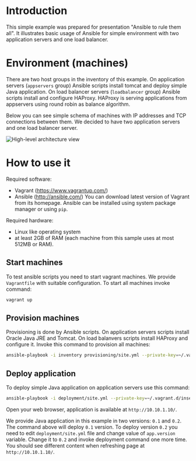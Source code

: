 # Introduction

This simple example was prepared for presentation "Ansible to rule them all". It illustrates basic usage of Ansible for simple environment with two application servers and one load balancer. 

# Environment (machines)

There are two host groups in the inventory of this example. On application servers (```appservers``` group) Ansible scripts install tomcat and deploy simple Java application. On load balancer servers (```loadbalancer``` group) Ansible scripts install and configure HAProxy. HAProxy is serving applications from appservers using round robin as balance algorithm.

Below you can see simple schema of machines with IP addresses and TCP connections between them. We decided to have two application servers and one load balancer server.

![High-level architecture view](https://github.com/siilisolutions-pl/devoxx-ansible/blob/master/architecture.png)

# How to use it

Required software:

 * Vagrant (https://www.vagrantup.com/)
 * Ansible (http://ansible.com/)
You can download latest version of Vagrant from its homepage. Ansible can be installed using system package manager or using ```pip```.

Required hardware:

 * Linux like operating system
 * at least 2GB of RAM (each machine from this sample uses at most 512MB or RAM).

## Start machines

To test ansible scripts you need to start vagrant machines. We provide ```Vagrantfile``` with suitable configuration. To start all machines invoke command:
```bash
vagrant up
```

## Provision machines

Provisioning is done by Ansible scripts. On application servers scripts install Oracle Java JRE and Tomcat. On load balanvers scripts install HAProxy and configure it. Invoke this command to provision all machines:
```bash
ansible-playbook -i inventory provisioning/site.yml --private-key=~/.vagrant.d/insecure_private_key -vv --ask-vault-pass
```

## Deploy application

To deploy simple Java application on application servers use this command:
```bash
ansible-playbook -i deployment/site.yml --private-key=~/.vagrant.d/insecure_private_key -vv --ask-vault-pass
```

Open your web browser, application is available at ```http://10.10.1.10/```.

We provide Java application in this example in two versions: ```0.1``` and ```0.2```. The command above will deploy ```0.1``` version. To deploy version ```0.2``` you need to edit ```deployment/site.yml``` file and change value of ```app.version``` variable. Change it to ```0.2``` and invoke deployment command one more time. You should see different content when refreshing page at ```http://10.10.1.10/```.
